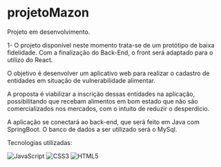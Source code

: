 # projetoMazon

Projeto em desenvolvimento. 

1- O projeto disponível neste momento trata-se de um protótipo de baixa fidelidade. Com a finalização do Back-End, o front será adaptado para o utilizo do React. 

O objetivo é desenvolver um aplicativo web para realizar o cadastro de entidades em situação de vulnerabilidade alimentar.

A proposta é viabilizar a inscrição dessas entidades na aplicação, possibilitando que recebam alimentos em bom estado que não são comercializados nos mercados, com o intuito de reduzir o desperdício.

A aplicação se conectará ao back-end, que será feito em Java com SpringBoot. O banco de dados a ser utilizado será o MySql.

Tecnologias utilizadas: 


![JavaScript](https://img.shields.io/badge/javascript-%23323330.svg?style=for-the-badge&logo=javascript&logoColor=%23F7DF1E) ![CSS3](https://img.shields.io/badge/css3-%231572B6.svg?style=for-the-badge&logo=css3&logoColor=white) ![HTML5](https://img.shields.io/badge/html5-%23E34F26.svg?style=for-the-badge&logo=html5&logoColor=white)
